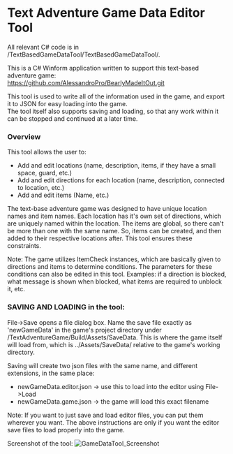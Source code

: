 # Text Adventure Game Data Editor Tool

All relevant C# code is in /TextBasedGameDataTool/TextBasedGameDataTool/. 

This is a C# Winform application written to support this text-based adventure game: <br>
https://github.com/AlessandroPro/BearlyMadeItOut.git

This tool is used to write all of the information used in the game, and export it to JSON for easy loading into the game. <br>
The tool itself also supports saving and loading, so that any work within it can be stopped and continued at a later time.

### Overview

This tool allows the user to:

* Add and edit locations (name, description, items, if they have a small space, guard, etc.)
* Add and edit directions for each location (name, description, connected to location, etc.)
* Add and edit items (Name, etc.)

The text-base adventure game was designed to have unique location names and item names. Each location has it's own set
of directions, which are uniquely named within the location.
The items are global, so there can't be more than one with the same name. 
So, items can be created, and then added to their respective locations after.
This tool ensures these constraints.

Note: The game utilizes ItemCheck instances, which are basically given to directions and items to determine conditions.
The parameters for these conditions can also be edited in this tool. Examples: if a direction is blocked,
what message is shown when blocked, what items are required to unblock it, etc.

### SAVING AND LOADING in the tool:

File->Save opens a file dialog box. Name the save file exactly as 'newGameData' in the game's project directory under /TextAdventureGame/Build/Assets/SaveData. 
This is where the game itself will load from, which is ../Assets/SaveData/ relative to the game's working directory.

Saving will create two json files with the same name, and different extensions, in the same place: <br>
* newGameData.editor.json -> use this to load into the editor using File->Load
* newGameData.game.json -> the game will load this exact filename

Note: If you want to just save and load editor files, you can put them wherever you want.
The above instructions are only if you want the editor save files to load properly into the game.

Screenshot of the tool:
![GameDataTool_Screenshot](https://user-images.githubusercontent.com/15040875/72210060-d0ffb300-3483-11ea-8757-f0541e5de785.PNG)
